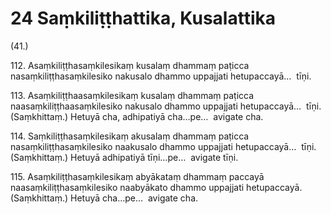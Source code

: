 # 24 Saṃkiliṭṭhattika, Kusalattika

(41.)

112\. Asaṃkiliṭṭhasaṃkilesikaṃ kusalaṃ dhammaṃ paṭicca nasaṃkiliṭṭhasaṃkilesiko nakusalo dhammo uppajjati hetupaccayā…  tīṇi.

113\. Asaṃkiliṭṭhaasaṃkilesikaṃ kusalaṃ dhammaṃ paṭicca naasaṃkiliṭṭhaasaṃkilesiko nakusalo dhammo uppajjati hetupaccayā…  tīṇi. (Saṃkhittaṃ.) Hetuyā cha, adhipatiyā cha…pe…  avigate cha.

114\. Saṃkiliṭṭhasaṃkilesikaṃ akusalaṃ dhammaṃ paṭicca nasaṃkiliṭṭhasaṃkilesiko naakusalo dhammo uppajjati hetupaccayā…  tīṇi. (Saṃkhittaṃ.) Hetuyā adhipatiyā tīṇi…pe…  avigate tīṇi.

115\. Asaṃkiliṭṭhasaṃkilesikaṃ abyākataṃ dhammaṃ paccayā naasaṃkiliṭṭhasaṃkilesiko naabyākato dhammo uppajjati hetupaccayā. (Saṃkhittaṃ.) Hetuyā cha…pe…  avigate cha.
